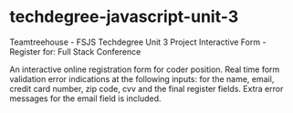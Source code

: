 # techdegree-javascript-unit-3 
Teamtreehouse - FSJS Techdegree Unit 3 Project 
Interactive Form - Register for: Full Stack Conference

An interactive online registration form for coder position. Real time form validation error indications at the following inputs: for the name, email, credit card number, zip code, cvv and the final register fields. Extra error messages for the email field is included.